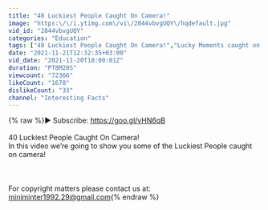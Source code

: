 ```yaml
---
title: "40 Luckiest People Caught On Camera!"
image: "https:\/\/i.ytimg.com\/vi\/2844vbvgUQY\/hqdefault.jpg"
vid_id: "2844vbvgUQY"
categories: "Education"
tags: ["40 Luckiest People Caught On Camera!","Lucky Moments caught on camera","caught on camera"]
date: "2021-11-21T12:32:35+03:00"
vid_date: "2021-11-20T18:00:01Z"
duration: "PT8M20S"
viewcount: "72366"
likeCount: "1678"
dislikeCount: "33"
channel: "Interesting Facts"
---
```

{% raw %}► Subscribe: <a rel="nofollow" target="blank" href="https://goo.gl/vHN6qB">https://goo.gl/vHN6qB</a><br /><br />40 Luckiest People Caught On Camera!<br />In this video we’re going to show you some of the Luckiest People caught on camera!<br /><br /><br /><br />For copyright matters please contact us at: miniminter1992.29@gmail.com{% endraw %}
